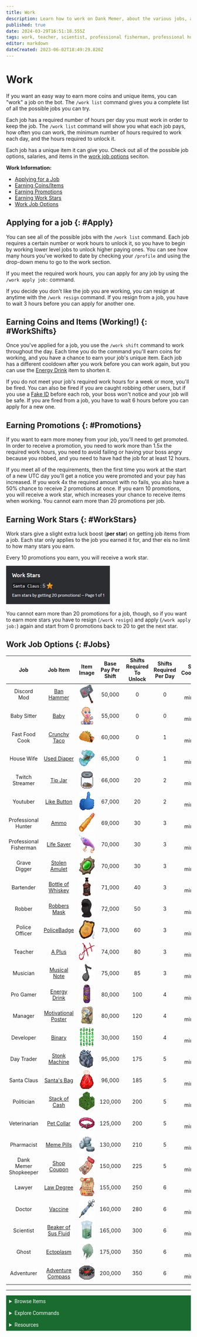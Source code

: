 ```yaml
---
title: Work
description: Learn how to work on Dank Memer, about the various jobs, and possible work items you can receive.
published: true
date: 2024-03-29T16:51:18.555Z
tags: work, teacher, scientist, professional fisherman, professional hunter, gravedigger, fast food cook, discord mod, adventurer, babysitter, housewife, twitch streamer, youtuber, bartender, robber, police officer, pro gamer, manager, developer, day trader, santa clause, politician, pharmacist, shopkeeper, work list, work shift, work rewards, ghost, doctor, lawyer, dank memer wiki, dankmemer wiki
editor: markdown
dateCreated: 2023-06-02T18:49:29.820Z
---
```


# Work
If you want an easy way to earn more coins and unique items, you can "work" a job on the bot. The `/work list` command gives you a complete list of all the possible jobs you can try. 

Each job has a required number of hours per day you must work in order to keep the job. The `/work list` command will show you what each job pays, how often you can work, the minimum number of hours required to work each day, and the hours required to unlock it. 

Each job has a unique item it can give you. Check out all of the possible job options, salaries, and items in the <a href="/Bot-features/Currency-Commands/Work#Jobs" target="_blank">work job options</a> seciton.

**Work Information:**
- <a href="/Bot-features/Currency-Commands/Work#Apply" target="_blank">Applying for a Job</a>
- <a href="/Bot-features/Currency-Commands/Work#WorkShifts" target="_blank">Earning Coins/Items</a>
- <a href="/Bot-features/Currency-Commands/Work#Promotions" target="_blank">Earning Promotions</a>
- <a href="/Bot-features/Currency-Commands/Work#WorkStars" target="_blank">Earning Work Stars</a>
- <a href="/Bot-features/Currency-Commands/Work#Jobs" target="_blank">Work Job Options</a>


## Applying for a job {: #Apply}
You can see all of the possible jobs with the `/work list` command. Each job requires a certain number or work hours to unlock it, so you have to begin by working lower level jobs to unlock higher paying ones. You can see how many hours you've worked to date by checking your `/profile` and using the drop-down menu to go to the work section.

If you meet the required work hours, you can apply for any job by using the `/work apply job:` command. 

If you decide you don't like the job you are working, you can resign at anytime with the `/work resign` command. If you resign from a job, you have to wait 3 hours before you can apply for another one.

## Earning Coins and Items (Working!) {: #WorkShifts}
Once you've applied for a job, you use the `/work shift` command to work throughout the day. Each time you do the command you'll earn coins for working, and you have a chance to earn your job's unique item. Each job has a different cooldown after you work before you can work again, but you can use the <a href="/Items/Power-ups#EnergyDrink" target="_blank">Energy Drink</a> item to shorten it.

If you do not meet your job's required work hours for a week or more, you'll be fired. You can also be fired if you are caught robbing other users, but if you use a <a href="/Items/Tools#FakeID" target="_blank">Fake ID</a> before each rob, your boss won't notice and your job will be safe. If you are fired from a job, you have to wait 6 hours before you can apply for a new one.


## Earning Promotions {: #Promotions}
If you want to earn more money from your job, you'll need to get promoted. In order to receive a promotion, you need to work more than 1.5x the required work hours, you need to avoid failing or having your boss angry because you robbed, and you need to have had the job for at least 12 hours.

If you meet all of the requirements, then the first time you work at the start of a new UTC day you'll get a notice you were promoted and your pay has increased. If you work 4x the required amount with no fails, you also have a 50% chance to receive 2 promotions at once. If you earn 10 promotions, you will receive a work star, which increases your chance to receive items when working. You cannot earn more than 20 promotions per job.


## Earning Work Stars {: #WorkStars}
Work stars give a slight extra luck boost (**per star**) on getting job items from a job. Each star only applies to the job you earned it for, and ther eis no limit to how many stars you earn.

Every 10 promotions you earn,  you will receive a work star. 

![work_stars.png](/bot-features/work/work_stars.png)

You cannot earn more than 20 promotions for a job, though, so if you want to earn more stars you have to resign (`/work resign`) and apply (`/work apply job:`) again and start from 0 promotions back to 20 to get the next star.


## Work Job Options {: #Jobs}

| Job | Job Item | Item Image | Base Pay Per Shift | Shifts Required To Unlock | Shifts Required Per Day | Shift Cooldown |
|:--:|:------:|:----:|:------:|:--------:|:--------:|:--------:|
| Discord Mod | <a href="https://dankmemer.wiki/en/Items/Sellables#BanHammer" target="_blank">Ban Hammer</a> | <img src="/items/sellables/banhammer.png" alt="Ban Hammer" width="50" height="50"> | 50,000 | 0 | 0 | 40 minutes |
| Baby Sitter | <a href="https://dankmemer.wiki/en/Items/Collectables#Baby" target="_blank">Baby</a> | <img src="/items/collectables/baby.png" alt="Baby" width="50" height="50"> | 55,000 | 0 | 0 | 40 minutes |
| Fast Food Cook | <a href="https://dankmemer.wiki/en/Items/Power-ups#CrunchyTaco" target="_blank">Crunchy Taco</a> | <img src="/items/power-ups/crunchytaco.png" alt="Crunchy Taco" width="50" height="50"> | 60,000 | 0 | 1 | 43 minutes |
| House Wife | <a href="https://dankmemer.wiki/en/Items/Tools#UsedDiaper" target="_blank">Used Diaper</a> | <img src="/items/tools/useddiaper.png" alt="Used Diaper" width="50" height="50"> | 65,000 | 0 | 1 | 43 minutes |
| Twitch Streamer | <a href="https://dankmemer.wiki/en/Items/Tools#TipJar" target="_blank">Tip Jar</a> | <img src="/items/tools/tipjar.png" alt="Tip Jar" width="50" height="50"> | 66,000 | 20 | 2 | 46 minutes |
| Youtuber | <a href="https://dankmemer.wiki/en/Items/Collectables#LikeButton" target="_blank">Like Button</a> | <img src="/items/collectables/likebutton.png" alt="Like Button" width="50" height="50"> | 67,000 | 20 | 2 | 46 minutes |
| Professional Hunter | <a href="https://dankmemer.wiki/en/Items/Power-ups#Ammo" target="_blank">Ammo</a> | <img src="/items/power-ups/ammo.png" alt="Ammo" width="50" height="50"> | 69,000 | 30 | 3 | 49 minutes |
| Professional Fisherman | <a href="/Items/Power-ups#LifeSaver" target="_blank">Life Saver</a> | <img src="/items/power-ups/fishingbait.png" alt="Fishing Bait" width="50" height="50"> | 70,000 | 30 | 3 | 49 minutes |
| Grave Digger | <a href="https://dankmemer.wiki/en/Items/Power-ups#StolenAmulet" target="_blank">Stolen Amulet</a> | <img src="/items/power-ups/stolenamulet.gif" alt="Stolen Amulet" width="50" height="50"> | 70,000 | 30 | 3 | 49 minutes |
| Bartender | <a href="https://dankmemer.wiki/en/Items/Power-ups#BottleofWhiskey" target="_blank">Bottle of Whiskey</a> | <img src="/items/power-ups/bottleofwhiskey.png" alt="Bottle of Whiskey" width="50" height="50"> | 71,000 | 40 | 3 | 49 minutes |
| Robber | <a href="https://dankmemer.wiki/en/Items/Power-ups#RobbersMask" target="_blank">Robbers Mask</a> | <img src="/items/power-ups/robbersmask.png" alt="Robbers Mask" width="50" height="50"> | 72,000 | 50 | 3 | 49 minutes |
| Police Officer | <a href="https://dankmemer.wiki/en/Items/Collectables#PoliceBadge" target="_blank">PoliceBadge</a> | <img src="/items/collectables/policebadge.png" alt="Police Badge" width="50" height="50"> | 73,000 | 60 | 3 | 49 minutes |
| Teacher | <a href="https://dankmemer.wiki/en/Items/Sellables#APlus" target="_blank">A Plus</a> | <img src="/items/sellables/aplus.gif" alt="A Plus" width="50" height="50"> | 74,000 | 80 | 3 | 49 minutes |
| Musician | <a href="https://dankmemer.wiki/en/Items/Sellables#MusicalNote" target="_blank">Musical Note</a> | <img src="/items/sellables/musicalnote.gif" alt="Musical Note" width="50" height="50"> | 75,000 | 85 | 3 | 49 minutes |
| Pro Gamer | <a href="https://dankmemer.wiki/en/Items/Power-ups#EnergyDrink" target="_blank">Energy Drink</a> | <img src="/items/power-ups/energydrink.png" alt="Energy Drink" width="50" height="50"> | 80,000 | 100 | 4 | 52 minutes |
| Manager | <a href="https://dankmemer.wiki/en/Items/Power-ups#MotivationalPoster" target="_blank">Motivational Poster</a> | <img src="/items/power-ups/motivationalposter.png" alt="Motivational Poster" width="50" height="50"> | 80,000 | 120 | 4 | 52 minutes |
| Developer | <a href="https://dankmemer.wiki/en/Items/Collectables#Binary" target="_blank">Binary</a> | <img src="/items/collectables/binary.gif" alt="Binary" width="50" height="50"> | 30,000 | 150 | 4 | 52 minutes |
| Day Trader | <a href="https://dankmemer.wiki/en/Items/Tools#StonkMachine" target="_blank">Stonk Machine</a> | <img src="/items/tools/stonkmachine.gif" alt="Stonk Machine" width="50" height="50"> | 95,000 | 175 | 5 | 55 minutes |
| Santa Claus | <a href="https://dankmemer.wiki/en/Items/Lootboxes#SantasBag" target="_blank">Santa's Bag</a> | <img src="/items/lootboxes/santasbag.png" alt="Santa's Bag" width="50" height="50"> | 96,000 | 185 | 5 | 55 minutes |
| Politician | <a href="https://dankmemer.wiki/en/Items/Collectables#StackofCash" target="_blank">Stack of Cash</a> | <img src="/items/collectables/stackofcash.png" alt="Stack of Cash" width="50" height="50"> | 120,000 | 200 | 5 | 55 minutes |
| Veterinarian | <a href="https://dankmemer.wiki/en/Items/Power-ups#PetCollar" target="_blank">Pet Collar</a> | <img src="/items/power-ups/petcollar.png" alt="Pet Collar" width="50" height="50"> | 125,000 | 200 | 5 | 55 minutes |
| Pharmacist | <a href="https://dankmemer.wiki/en/Items/Sellables#MemePills" target="_blank">Meme Pills</a> | <img src="/items/sellables/memepills.png" alt="Meme Pills" width="50" height="50"> | 130,000 | 210 | 5 | 55 minutes |
| Dank Memer Shopkeeper | <a href="https://dankmemer.wiki/en/Items/Power-ups#ShopCoupon" target="_blank">Shop Coupon</a> | <img src="/items/power-ups/shopcoupon.png" alt="Shop Coupon" width="50" height="50"> | 150,000 | 225 | 5 | 55 minutes |
| Lawyer | <a href="https://dankmemer.wiki/en/Items/Sellables#LawDegree" target="_blank">Law Degree</a> | <img src="/items/sellables/lawdegree.png" alt="Law Degree" width="50" height="50"> | 155,000 | 250 | 6 | 58 minutes |
| Doctor | <a href="https://dankmemer.wiki/en/Items/Sellables#Vaccine" target="_blank">Vaccine</a> | <img src="/items/sellables/vaccine.png" alt="Vaccine" width="50" height="50"> | 160,000 | 280 | 6 | 58 minutes |
| Scientist | <a href="https://dankmemer.wiki/en/Items/Sellables#Beakerofsusfluid" target="_blank">Beaker of Sus Fluid</a> | <img src="/items/sellables/beakerofsusfluid.png" alt="Beaker of sus fluid" width="50" height="50"> | 165,000 | 300 | 6 | 58 minutes |
| Ghost | <a href="https://dankmemer.wiki/en/Items/Sellables#Ectoplasm" target="_blank">Ectoplasm</a> | <img src="/items/sellables/ectoplasm.gif" alt="Ectoplasm" width="50" height="50"> | 175,000 | 350 | 6 | 58 minutes |
| Adventurer | <a href="https://dankmemer.wiki/en/Items/Power-ups#AdventureCompass" target="_blank">Adventure Compass</a> | <img src="/items/power-ups/adventurecompass.gif" alt="Adventure Compass" width="50" height="50"> | 200,000 | 350 | 6 | 58 minutes |




---


<body>
  <details closed>
    <summary style="background-color:#196b2f; color:#F5F5F5; font: 14px Roboto; padding: 8px;">Browse Items</summary>
      <div style="text-align: center;">  
      <p style="font: 12px Roboto; padding: 0 8px 3px 8px;">
          <a href="/Items/Collectables" target="_blank">Collectables</a> &#x2022; <a href="/Items/Consumables" target="_blank">Consumables</a> &#x2022; <a href="/Items/Drops" target="_blank">Drops</a> &#x2022; <a href="/Items/Lootboxes" target="_blank">Lootboxes</a> &#x2022; <a href="/Items/Packs" target="_blank">Packs</a> &#x2022; <a href="/Items/Power-ups" target="_blank">Power-ups</a> &#x2022; <a href="/Items/Sellables" target="_blank">Sellables</a> &#x2022; <a href="/Items/Tools" target="_blank">Tools</a>
        </p>
         </div>
    </details>
</body>

<body>
  <details closed>
    <summary style="background-color:#196b2f; color:#F5F5F5; font: 14px Roboto; padding: 8px;">Explore Commands</summary>
    <details>
      <summary style="background-color:#72ad70; color:#000000; font: 12px Roboto; padding: 8px;">Currency Commands</summary>
      <div style="text-align: center;"> 
      <p style="font: 12px Roboto; padding: 0 8px 3px 8px;"> <a href="/Bot-features/Currency-Commands/Achievements" target="_blank">Achievements</a> &#x2022; <a href="/Bot-features/Currency-Commands/Advancements" target="_blank">Advancements - (</a> <a href="/Bot-features/Currency-Commands/Advancements#LevelRewards" target="_blank">Levels</a>, <a href="/Bot-features/Currency-Commands/Advancements#Omega" target="_blank">Omega</a>, <a href="/Bot-features/Currency-Commands/Advancements#Prestige" target="_blank">Prestige</a>, <a href="/Bot-features/Currency-Commands/Advancements/Upgrades" target="_blank">Upgrades</a>, <a href="/Bot-features/Currency-Commands/Advancements#Vote" target="_blank"> Vote</a>) <br> <a href="/Bot-features/Currency-Commands/Adventure" target="_blank">Adventure</a> &#x2022; <a href="/Bot-features/Currency-Commands/Badges" target="_blank">Badges</a> &#x2022; <a href="/Bot-features/Currency-Commands/Basic-Commands#Balance" target="_blank">Balance</a> &#x2022; <a href="/Bot-features/Currency-Commands/Rob-and-Heist#Bankrob" target="_blank">Bankrob</a> &#x2022; <a href="/Bot-features/Currency-Commands/Grind-Commands#Beg" target="_blank">Beg</a> &#x2022; <a href="/Bot-features/Currency-Commands/Bundles" target="_blank">Bundles</a> &#x2022; <a href="/Bot-features/Fun-Games-Image/Fun-and-Images#Compare" target="_blank">Compare</a> &#x2022; <a href="/Bot-features/Currency-Commands/Basic-Commands#Craft" target="_blank">Craft</a> &#x2022; <a href="/Bot-features/Currency-Commands/Grind-Commands#Crime" target="_blank">Crime</a> <br><a href="/Bot-features/Currency-Commands/Basic-Commands#Currencylog" target="_blank">Currencylog</a> &#x2022; <a href="/Bot-features/Currency-Commands/Basic-Commands#Daily" target="_blank">Daily</a> &#x2022; <a href="/Bot-features/Currency-Commands/Basic-Commands#Deposit" target="_blank">Deposit</a> &#x2022; <a href="/Bot-features/Currency-Commands/Grind-Commands#Dig" target="_blank">Dig</a> &#x2022; <a href="/Items/Drops" target="_blank">Drops</a> &#x2022; <a href="/Bot-features/Currency-Commands/Farm" target="_blank">Farm</a> &#x2022; <a href="/Bot-features/Currency-Commands/Grind-Commands#Fish" target="_blank">Fish</a> &#x2022; <a href="/Bot-features/Currency-Commands/Friends" target="_blank">Friends</a> &#x2022; <a href="/Bot-features/Currency-Commands/Serverevents-and-Giveaways#Giveaways" target="_blank">Giveaway</a> &#x2022; <a href="/Bot-features/Currency-Commands/Grind-Commands#Highlow" target="_blank">Highlow</a> <br> <a href="/Bot-features/Currency-Commands/Grind-Commands#Hunt" target="_blank">Hunt</a> &#x2022; <a href="/Bot-features/Currency-Commands/Basic-Commands#Inventory" target="_blank">Inventory</a> &#x2022; <a href="/Bot-features/Currency-Commands/Basic-Commands#Item" target="_blank">Item</a> &#x2022; <a href="/Bot-features/Currency-Commands/Leaderboards" target="_blank">Leaderboard</a> &#x2022; <a href="/Bot-features/Currency-Commands/Lotteries" target="_blank">Lottery</a> &#x2022; <a href="/Bot-features/Currency-Commands/Market" target="_blank">Market</a> &#x2022; <a href="/Bot-features/Currency-Commands/Marriage" target="_blank">Marriage</a> &#x2022; <a href="/Bot-features/Currency-Commands/Advancements/Upgrades#Monthly" target="_blank">Monthly</a> <br> <a href="/Bot-features/Currency-Commands/Multipliers" target="_blank">Multipliers</a> &#x2022; <a href="/Bot-features/Currency-Commands/Basic-Commands#Notifications" target="_blank">Notifications</a> &#x2022; <a href="/Bot-features/Currency-Commands/Pets" target="_blank">Pets</a>  &#x2022; <a href="/Bot-features/Currency-Commands/Grind-Commands#Postmemes" target="_blank">Postmemes</a> &#x2022; <a href="/Bot-features/Currency-Commands/Basic-Commands/Profile" target="_blank">Profile</a> &#x2022; <a href="/Bot-features/Currency-Commands/Quests" target="_blank">Quests</a> &#x2022; <a href="/Bot-features/Currency-Commands/Basic-Commands#Remove" target="_blank">Remove</a> &#x2022; <a href="/Bot-features/Currency-Commands/Rob-and-Heist#Rob" target="_blank">Rob</a> <br> <a href="/Bot-features/Currency-Commands/Grind-Commands#Scratch" target="_blank">Scratch</a> &#x2022; <a href="/Bot-features/Currency-Commands/Grind-Commands#Search" target="_blank">Search</a> &#x2022; <a href="/Bot-features/Currency-Commands/Serverevents-and-Giveaways#Serverevents" target="_blank">Serverevents</a> &#x2022; <a href="/Bot-features/Currency-Commands/Basic-Commands#Shop" target="_blank">Shop</a> &#x2022; <a href="/Bot-features/Currency-Commands/Basic-Commands/Profile#Showcase" target="_blank">Showcase</a> &#x2022; <a href="/Bot-features/Currency-Commands/Skins" target="_blank">Skins</a> &#x2022; <a href="/Bot-features/Currency-Commands/Grind-Commands#Stream" target="_blank">Stream</a> &#x2022; <a href="/Bot-features/Utility-and-Config-Commands/Utility-Commands#Taxcalc" target="_blank">Taxcalc</a> <br> <a href="/Bot-features/Currency-Commands/Basic-Commands/Profile#Titles" target="_blank">Title</a> &#x2022; <a href="/Bot-features/Currency-Commands/Basic-Commands#Use" target="_blank">Use</a> &#x2022; <a href="/Bot-features/Currency-Commands/Basic-Commands#Vacation" target="_blank">Vacation</a> &#x2022; <a href="/Bot-features/Fun-Games-Image/Games-and-Wagers#Wagers" target="_blank">Wager</a> &#x2022; <a href="/About-Dank-Memer/Premium-users#Weekly" target="_blank">Weekly</a> &#x2022; <a href="/Bot-features/Currency-Commands/Basic-Commands#Withdraw" target="_blank">Withdraw</a> &#x2022; <a href="/Bot-features/Currency-Commands/Work" target="_blank">Work</a> </p>
      </div>
    </details>
    <details>
      <summary style="background-color:#72ad70; color:#000000; font: 12px Roboto; padding: 8px;">Fun, Game, and Image Commands</summary>
      <div style="text-align: center;"> 
      <p style="font: 12px Roboto; padding: 0 8px 3px 8px;"><a href="/Bot-features/Fun-Games-Image/Fun-and-Images#Ball" target="_blank">8ball</a> &#x2022; <a href="/Bot-features/Fun-Games-Image/Fun-and-Images#Animals" target="_blank">Animals</a> &#x2022;  <a href="/Bot-features/Fun-Games-Image/Fun-and-Images#Clap" target="_blank">Clap</a> &#x2022; <a href="/Bot-features/Fun-Games-Image/Games-and-Wagers#Fight" target="_blank">Fight</a> &#x2022; <a href="/Bot-features/Fun-Games-Image/Games-and-Wagers#Games" target="_blank">Game</a> &#x2022; <a href="/Bot-features/Fun-Games-Image/Fun-and-Images#Image" target="_blank">Image</a> &#x2022;  <a href="/Bot-features/Fun-Games-Image/Fun-and-Images#Meme" target="_blank">Meme</a> &#x2022;  <a href="/Bot-features/Fun-Games-Image/Fun-and-Images#Rate" target="_blank">Rate</a> &#x2022; <a href="/Bot-features/Fun-Games-Image/Fun-and-Images#Trivia" target="_blank">Trivia</a> &#x2022;  <a href="/Bot-features/Fun-Games-Image/Fun-and-Images#Xkcd" target="_blank">Xkcd</a> </p>
      </div>
    </details>
    <details>
      <summary style="background-color:#72ad70; color:#000000; font: 12px Roboto,sans-serif; padding: 8px;">Utility and Config Commands</summary>
      <div style="text-align: center;"> 
      <p style="font: 12px Roboto; padding: 0 8px 3px 8px;">
        <a href="/Bot-features/Utility-and-Config-Commands/Config-Commands#Alert" target="_blank">Alert</a> &#x2022; <a href="/Bot-features/Utility-and-Config-Commands/Config-Commands#Audit" target="_blank">Audit</a> &#x2022; <a href="/Bot-features/Utility-and-Config-Commands/Config-Commands#Automeme" target="_blank">Automeme</a> &#x2022; <a href="/Bot-features/Utility-and-Config-Commands/Config-Commands#Block" target="_blank">Block</a> &#x2022; <a href="/Bot-features/Utility-and-Config-Commands/Config-Commands#Disableuse" target="_blank">Disableuse</a> &#x2022; <a href="/Bot-features/Utility-and-Config-Commands/Config-Commands#Flow" target="_blank">Flow</a> &#x2022; <a href="/Resources/help" target="_blank">Help</a> &#x2022; <a href="/Bot-features/Utility-and-Config-Commands/Utility-Commands#Invite" target="_blank">Invite</a> &#x2022; <a href="/About-Dank-Memer/About-the-bot#Partners" target="_blank">Partners</a> &#x2022; <a href="/Bot-features/Utility-and-Config-Commands/Utility-Commands#Ping" target="_blank">Ping</a> <br> <a href="/About-Dank-Memer/Premium-users#PremiumCommands" target="_blank">Premium</a> &#x2022; <a href="/Bot-features/Utility-and-Config-Commands/Utility-Commands#Reminders" target="_blank">Reminder</a> &#x2022; <a href="/Resources/Reports-and-appeals" target="_blank">Report</a> &#x2022; <a href="/Bot-features/Utility-and-Config-Commands/Utility-Commands#Reset" target="_blank">Resetmydata</a> &#x2022; <a href="/Bot-features/Utility-and-Config-Commands/Config-Commands#ServerSettings" target="_blank">Serversettings</a> &#x2022; <a href="/Bot-features/Utility-and-Config-Commands/Config-Commands#Settings" target="_blank">Settings</a> &#x2022; <a href="/Bot-features/Utility-and-Config-Commands/Utility-Commands#Usage" target="_blank">Usage</a> &#x2022; <a href="/About-Dank-Memer/Vote" target="_blank">Vote</a></p>
      </div>
    </details>
  </details>
</body>
    
    


<body>
  <details closed>
    <summary style="background-color:#196b2f; color:#F5F5F5; font: 14px Roboto, sans-serif; padding: 8px;">Resources</summary>
      <div style="text-align: center;">  
      <p style="font: 12px Roboto, sans-serif; padding: 0 8px 3px 8px;"><a href="/Resources/FAQ" target="_blank">Frequently Asked Questions (FAQ) </a> &#x2022;  <a href="/About-Dank-Memer/Bot-rules" target="_blank">Bot Rules</a> &#x2022; <a href="/Resources/Bot-tutorials" target="_blank">Bot Tutorials</a> <br> <a href="/Resources/Changelog" target="_blank">Changelog</a> &#x2022; <a href="/Resources/Community-made-tools" target="_blank">Community Made Tools</a> <br> <a href="/Resources/Dank-Blog" target="_blank">Dank Blog</a> &#x2022; <a href="/Resources/help" target="_blank">Help Commands</a> &#x2022; <a href="/Resources/Reports-and-appeals" target="_blank">Reports and Appeals</a>
        </p>
         </div>
    </details>
</body>